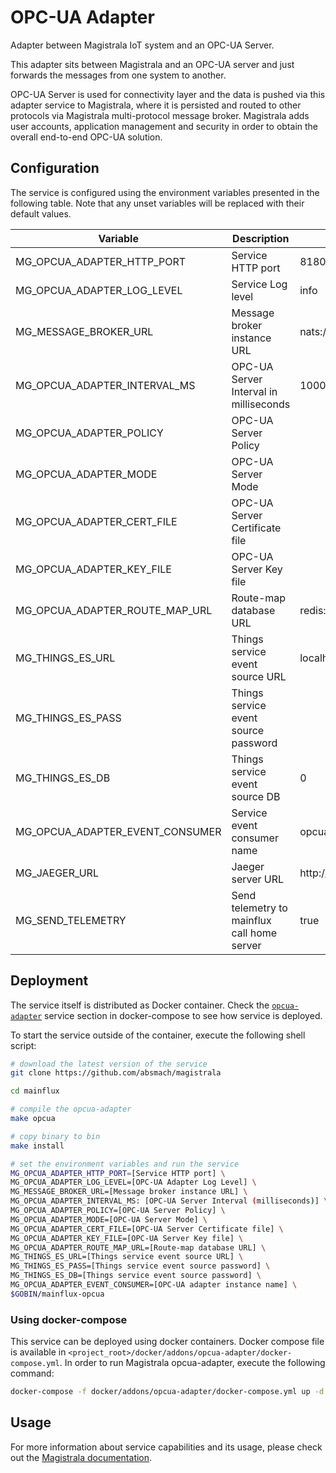 # OPC-UA Adapter

Adapter between Magistrala IoT system and an OPC-UA Server.

This adapter sits between Magistrala and an OPC-UA server and just forwards the messages from one system to another.

OPC-UA Server is used for connectivity layer and the data is pushed via this adapter service to Magistrala, where it is persisted and routed to other protocols via Magistrala multi-protocol message broker. Magistrala adds user accounts, application management and security in order to obtain the overall end-to-end OPC-UA solution.

## Configuration

The service is configured using the environment variables presented in the
following table. Note that any unset variables will be replaced with their
default values.

| Variable                        | Description                                 | Default                        |
| ------------------------------- | ------------------------------------------- | ------------------------------ |
| MG_OPCUA_ADAPTER_HTTP_PORT      | Service HTTP port                           | 8180                           |
| MG_OPCUA_ADAPTER_LOG_LEVEL      | Service Log level                           | info                           |
| MG_MESSAGE_BROKER_URL           | Message broker instance URL                 | nats://localhost:4222          |
| MG_OPCUA_ADAPTER_INTERVAL_MS    | OPC-UA Server Interval in milliseconds      | 1000                           |
| MG_OPCUA_ADAPTER_POLICY         | OPC-UA Server Policy                        |                                |
| MG_OPCUA_ADAPTER_MODE           | OPC-UA Server Mode                          |                                |
| MG_OPCUA_ADAPTER_CERT_FILE      | OPC-UA Server Certificate file              |                                |
| MG_OPCUA_ADAPTER_KEY_FILE       | OPC-UA Server Key file                      |                                |
| MG_OPCUA_ADAPTER_ROUTE_MAP_URL  | Route-map database URL                      | redis://localhost:6379/0       |
| MG_THINGS_ES_URL                | Things service event source URL             | localhost:6379                 |
| MG_THINGS_ES_PASS               | Things service event source password        |                                |
| MG_THINGS_ES_DB                 | Things service event source DB              | 0                              |
| MG_OPCUA_ADAPTER_EVENT_CONSUMER | Service event consumer name                 | opcua                          |
| MG_JAEGER_URL                   | Jaeger server URL                           | http://jaeger:14268/api/traces |
| MG_SEND_TELEMETRY               | Send telemetry to mainflux call home server | true                           |

## Deployment

The service itself is distributed as Docker container. Check the [`opcua-adapter`](https://github.com/absmach/magistrala/blob/master/docker/addons/opcua-adapter/docker-compose.yml#L29-L53) service section in
docker-compose to see how service is deployed.

To start the service outside of the container, execute the following shell script:

```bash
# download the latest version of the service
git clone https://github.com/absmach/magistrala

cd mainflux

# compile the opcua-adapter
make opcua

# copy binary to bin
make install

# set the environment variables and run the service
MG_OPCUA_ADAPTER_HTTP_PORT=[Service HTTP port] \
MG_OPCUA_ADAPTER_LOG_LEVEL=[OPC-UA Adapter Log Level] \
MG_MESSAGE_BROKER_URL=[Message broker instance URL] \
MG_OPCUA_ADAPTER_INTERVAL_MS: [OPC-UA Server Interval (milliseconds)] \
MG_OPCUA_ADAPTER_POLICY=[OPC-UA Server Policy] \
MG_OPCUA_ADAPTER_MODE=[OPC-UA Server Mode] \
MG_OPCUA_ADAPTER_CERT_FILE=[OPC-UA Server Certificate file] \
MG_OPCUA_ADAPTER_KEY_FILE=[OPC-UA Server Key file] \
MG_OPCUA_ADAPTER_ROUTE_MAP_URL=[Route-map database URL] \
MG_THINGS_ES_URL=[Things service event source URL] \
MG_THINGS_ES_PASS=[Things service event source password] \
MG_THINGS_ES_DB=[Things service event source password] \
MG_OPCUA_ADAPTER_EVENT_CONSUMER=[OPC-UA adapter instance name] \
$GOBIN/mainflux-opcua
```

### Using docker-compose

This service can be deployed using docker containers.
Docker compose file is available in `<project_root>/docker/addons/opcua-adapter/docker-compose.yml`. In order to run Magistrala opcua-adapter, execute the following command:

```bash
docker-compose -f docker/addons/opcua-adapter/docker-compose.yml up -d
```

## Usage

For more information about service capabilities and its usage, please check out
the [Magistrala documentation](https://docs.mainflux.io/opcua).
